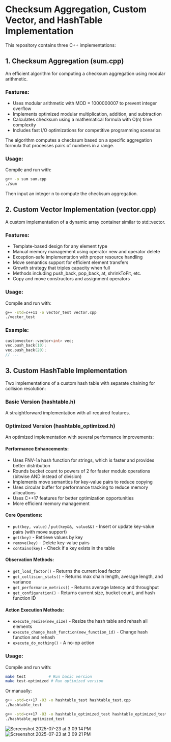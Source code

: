 # Checksum Aggregation, Custom Vector, and HashTable Implementation

This repository contains three C++ implementations:

## 1. Checksum Aggregation (sum.cpp)

An efficient algorithm for computing a checksum aggregation using modular arithmetic.

### Features:
- Uses modular arithmetic with MOD = 1000000007 to prevent integer overflow
- Implements optimized modular multiplication, addition, and subtraction
- Calculates checksum using a mathematical formula with O(n) time complexity
- Includes fast I/O optimizations for competitive programming scenarios

The algorithm computes a checksum based on a specific aggregation formula that processes pairs of numbers in a range.

### Usage:
Compile and run with:
```bash
g++ -o sum sum.cpp
./sum
```
Then input an integer n to compute the checksum aggregation.

## 2. Custom Vector Implementation (vector.cpp)

A custom implementation of a dynamic array container similar to std::vector.

### Features:
- Template-based design for any element type
- Manual memory management using operator new and operator delete
- Exception-safe implementation with proper resource handling
- Move semantics support for efficient element transfers
- Growth strategy that triples capacity when full
- Methods including push_back, pop_back, at, shrinkToFit, etc.
- Copy and move constructors and assignment operators

### Usage:
Compile and run with:
```bash
g++ -std=c++11 -o vector_test vector.cpp
./vector_test
```

### Example:
```cpp
customvector::vector<int> vec;
vec.push_back(10);
vec.push_back(20);
// ...
```

## 3. Custom HashTable Implementation

Two implementations of a custom hash table with separate chaining for collision resolution:

### Basic Version (hashtable.h)

A straightforward implementation with all required features.

### Optimized Version (hashtable_optimized.h)

An optimized implementation with several performance improvements:

#### Performance Enhancements:
- Uses FNV-1a hash function for strings, which is faster and provides better distribution
- Rounds bucket count to powers of 2 for faster modulo operations (bitwise AND instead of division)
- Implements move semantics for key-value pairs to reduce copying
- Uses circular buffer for performance tracking to reduce memory allocations
- Uses C++17 features for better optimization opportunities
- More efficient memory management

#### Core Operations:
- `put(key, value)` / `put(key&&, value&&)` - Insert or update key-value pairs (with move support)
- `get(key)` - Retrieve values by key
- `remove(key)` - Delete key-value pairs
- `contains(key)` - Check if a key exists in the table

#### Observation Methods:
- `get_load_factor()` - Returns the current load factor
- `get_collision_stats()` - Returns max chain length, average length, and variance
- `get_performance_metrics()` - Returns average latency and throughput
- `get_configuration()` - Returns current size, bucket count, and hash function ID

#### Action Execution Methods:
- `execute_resize(new_size)` - Resize the hash table and rehash all elements
- `execute_change_hash_function(new_function_id)` - Change hash function and rehash
- `execute_do_nothing()` - A no-op action

### Usage:
Compile and run with:
```bash
make test          # Run basic version
make test-optimized # Run optimized version
```
Or manually:
```bash
g++ -std=c++17 -O3 -o hashtable_test hashtable_test.cpp
./hashtable_test

g++ -std=c++17 -O3 -o hashtable_optimized_test hashtable_optimized_test.cpp
./hashtable_optimized_test
```

![Screenshot 2025-07-23 at 3 09 14 PM](https://github.com/user-attachments/assets/88602635-0d0b-41a5-857f-4be98d948f80)
![Screenshot 2025-07-23 at 3 09 21 PM](https://github.com/user-attachments/assets/9cc193b0-8fee-40c0-9f37-554786861fcd)